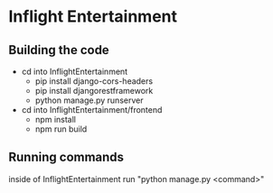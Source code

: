 # Inflight Entertainment



## Building the code
- cd into InflightEntertainment
    - pip install django-cors-headers
    - pip install djangorestframework
    - python manage.py runserver
- cd into InflightEntertainment/frontend
    - npm install
    - npm run build

## Running commands
inside of InflightEntertainment run "python manage.py \<command>"